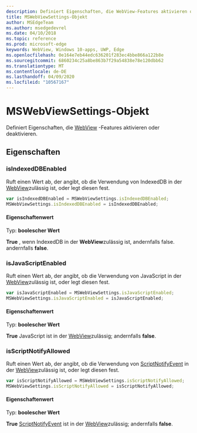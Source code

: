 ```yaml
---
description: Definiert Eigenschaften, die WebView-Features aktivieren oder deaktivieren.
title: MSWebViewSettings-Objekt
author: MSEdgeTeam
ms.author: msedgedevrel
ms.date: 04/10/2018
ms.topic: reference
ms.prod: microsoft-edge
keywords: WebView, Windows 10-apps, UWP, Edge
ms.openlocfilehash: 0e164e7eb44edc636201f283ec4bbe866a122b8e
ms.sourcegitcommit: 6860234c25a8be863b7f29a54838e78e120dbb62
ms.translationtype: MT
ms.contentlocale: de-DE
ms.lasthandoff: 04/09/2020
ms.locfileid: "10567167"
---
```

# MSWebViewSettings-Objekt

Definiert Eigenschaften, die [WebView](../webview.md) -Features aktivieren oder deaktivieren.

## Eigenschaften

### isIndexedDBEnabled

Ruft einen Wert ab, der angibt, ob die Verwendung von IndexedDB in der [WebView](../webview.md)zulässig ist, oder legt diesen fest.

```js
var isIndexedDBEnabled = MSWebViewSettings.isIndexedDBEnabled;
MSWebViewSettings.isIndexedDBEnabled = isIndexedDBEnabled;
```

#### Eigenschaftenwert
Typ: **boolescher Wert**

**True** , wenn IndexedDB in der **WebView**zulässig ist, andernfalls false. andernfalls **false**. 

### isJavaScriptEnabled

Ruft einen Wert ab, der angibt, ob die Verwendung von JavaScript in der [WebView](../webview.md)zulässig ist, oder legt diesen fest.

```js
var isJavaScriptEnabled = MSWebViewSettings.isJavaScriptEnabled;
MSWebViewSettings.isJavaScriptEnabled = isJavaScriptEnabled;
```

#### Eigenschaftenwert
Typ: **boolescher Wert**

**True** JavaScript ist in der [WebView](../webview.md)zulässig; andernfalls **false**. 

### isScriptNotifyAllowed

Ruft einen Wert ab, der angibt, ob die Verwendung von [ScriptNotifyEvent](ScriptNotifyEvent.md) in der [WebView](../webview.md)zulässig ist, oder legt diesen fest.

```js
var isScriptNotifyAllowed = MSWebViewSettings.isScriptNotifyAllowed;
MSWebViewSettings.isScriptNotifyAllowed = isScriptNotifyAllowed;
```

#### Eigenschaftenwert
Typ: **boolescher Wert**

**True** [ScriptNotifyEvent](ScriptNotifyEvent.md) ist in der [WebView](../webview.md)zulässig; andernfalls **false**. 
